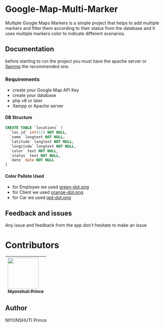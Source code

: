 # Google-Map-Multi-Marker

Multiple Google Maps Markers is a simple project that helps to add multiple markers and filter them according to their status from the database and it uses multiple markers color to indicate different scenarios.

## Documentation

before starting to run the project you must have the apache server or [Xammp]() the recommended one. 

### Requirements

-   create your Google Map API Key
-   create your database
-   php v8 or later
-   Xampp or Apache server

#### DB Structure
```Sql
CREATE TABLE `locations` (
  `loc_id` int(11) NOT NULL,
  `name` longtext NOT NULL,
  `latitude` longtext NOT NULL,
  `longitude` longtext NOT NULL,
  `color` text NOT NULL,
  `status` text NOT NULL,
  `date` date NOT NULL
)
```

#### Color Pallete Used

-   for Employee we used [green-dot.png]()
-   for Client we used [orange-dot.png]()
-   for Car we used [red-dot.png]()

## Feedback and issues

Any issue and feedback from the app don't hesitate to make an issue

# Contributors

| [<img src="https://github.com/PrinceNiyonshuti.png" width="100px;"><br><sub><b>Niyonshuti Prince</b></sub>](https://github.com/PrinceNiyonshuti) |
| :------------------------------------------------------------------------------------------------------------------------ |

## Author

NIYONSHUTI Prince
